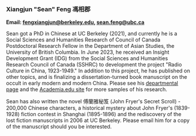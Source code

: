 ### Xiangjun "Sean" Feng 馮相郡

**Email: <fengxiangjun@berkeley.edu>, <sean.feng@ubc.ca>**

Sean got a PhD in Chinese at UC Berkeley (2021), and currently he is a Social Sciences and Humanities Research of Council of Canada Postdoctoral Research Fellow in the Department of Asian Studies, the University of British Columbia. In June 2023, he received an Insight Development Grant (IDG) from the Social Sciences and Humanities Research Council of Canada (SSHRC) to development the project "Radio Culture in China, 1923-1949." In addition to this project, he has published on other topics, and is finalizing a dissertation-turned book manuscript on the occult in early modern and modern China. Please see his [departmental page](https://www.eas.utoronto.ca/people/directories/all-faculty/xiangjun-sean-feng) and the [Academia.edu site](https://ubc.academia.edu/XiangjunSeanFeng) for more samples of his research.

Sean has also written the novel 傅蘭雅秘笈 (John Fryer's Secret Scroll) - 200,000 Chinese characters, a historical mystery about John Fryer's (1839-1928) fiction contest in Shanghai (1895-1896) and the rediscovery of the lost fiction manuscripts in 2006 at UC Berkeley. Please email him for a copy of the manuscript should you be interested.
